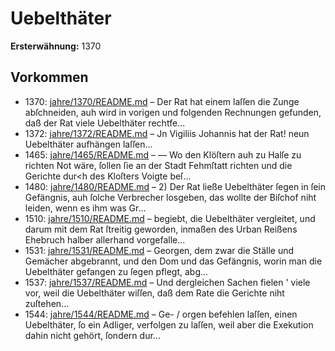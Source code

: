 # Uebelthäter

**Ersterwähnung:** 1370

## Vorkommen
- 1370: [jahre/1370/README.md](../jahre/1370/README.md) – Der Rat hat einem laſſen die Zunge abſchneiden, auh
wird in vorigen und folgenden Rechnungen gefunden, daß
der Rat viele Uebelthäter rechtfe...
- 1372: [jahre/1372/README.md](../jahre/1372/README.md) – Jn Vigiliis Johannis hat der Rat! neun Uebelthäter
aufhängen laſſen...
- 1465: [jahre/1465/README.md](../jahre/1465/README.md) – — Wo den Klöſtern auh
zu Halſe zu richten Not wäre, ſollen ſie an der Stadt
Fehmſtatt richten und die Gerichte dur<h des Kloſters
Voigte beſ...
- 1480: [jahre/1480/README.md](../jahre/1480/README.md) – 2) Der Rat ließe Uebelthäter ſegen in ſein Gefängnis,
auh ſolche Verbrecher losgeben, das wollte der Biſchof
niht leiden, wenn es ihm was Gr...
- 1510: [jahre/1510/README.md](../jahre/1510/README.md) – begiebt, die Uebelthäter vergleitet, und
darum mit dem Rat ſtreitig geworden, inmaßen des Urban
Reißens Ehebruch halber allerhand vorgefalle...
- 1531: [jahre/1531/README.md](../jahre/1531/README.md) – Georgen,
dem zwar die Ställe und Gemächer abgebrannt, und den
Dom und das Gefängnis, worin man die Uebelthäter
gefangen zu ſegen pflegt, abg...
- 1537: [jahre/1537/README.md](../jahre/1537/README.md) – Und dergleichen Sachen fielen '
viele vor, weil die Uebelthäter wiſſen, daß dem Rate die
Gerichte niht zuſtehen...
- 1544: [jahre/1544/README.md](../jahre/1544/README.md) – Ge- /
orgen befehlen laſſen, einen Uebelthäter, ſo ein Adliger,
verfolgen zu laſſen, weil aber die Exekution dahin nicht
gehört, ſondern dur...
